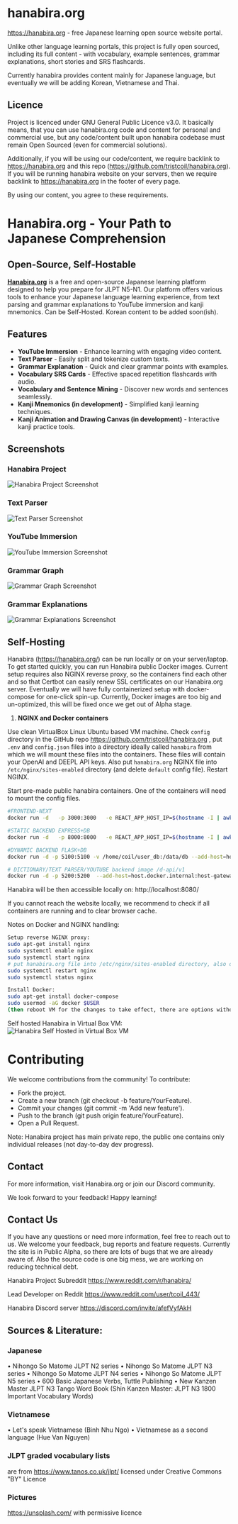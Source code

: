 # hanabira.org

https://hanabira.org - free Japanese learning open source website portal.

Unlike other language learning portals, this project is fully open sourced, including its full content - with vocabulary, example sentences, grammar explanations, short stories and SRS flashcards.

Currently hanabira provides content mainly for Japanese language, but eventually we will be adding Korean, Vietnamese and Thai.


## Licence

Project is licenced under GNU General Public Licence v3.0.
It basically means, that you can use hanabira.org code and content for personal and commercial use, but any code/content built upon hanabira codebase must remain Open Sourced (even for commercial solutions).

Additionally, if you will be using our code/content, we require backlink to https://hanabira.org and this repo (https://github.com/tristcoil/hanabira.org).
If you will be running hanabira website on your servers, then we require backlink to https://hanabira.org in the footer of every page.

By using our content, you agree to these requirements.

# Hanabira.org - Your Path to Japanese Comprehension 
## Open-Source, Self-Hostable

[**Hanabira.org**](https://hanabira.org)
 is a free and open-source Japanese learning platform designed to help you prepare for JLPT N5-N1. Our platform offers various tools to enhance your Japanese language learning experience, from text parsing and grammar explanations to YouTube immersion and kanji mnemonics. Can be Self-Hosted.
Korean content to be added soon(ish).

## Features

- **YouTube Immersion** - Enhance learning with engaging video content.
- **Text Parser** - Easily split and tokenize custom texts.
- **Grammar Explanation** - Quick and clear grammar points with examples.
- **Vocabulary SRS Cards** - Effective spaced repetition flashcards with audio.
- **Vocabulary and Sentence Mining** - Discover new words and sentences seamlessly.
- **Kanji Mnemonics (in development)** - Simplified kanji learning techniques.
- **Kanji Animation and Drawing Canvas (in development)** - Interactive kanji practice tools.

## Screenshots

### Hanabira Project
![Hanabira Project Screenshot](prod/frontend-next/public/img/screenshots/hanabira_landing.png)

### Text Parser
![Text Parser Screenshot](prod/frontend-next/public/img/screenshots/hanabira_text_parser_tokenization.png)

### YouTube Immersion
![YouTube Immersion Screenshot](prod/frontend-next/public/img/screenshots/hanabira_youtube_parser.png)

### Grammar Graph 
![Grammar Graph Screenshot](prod/frontend-next/public/img/screenshots/hanabira_grammar_graph.png)

### Grammar Explanations
![Grammar Explanations Screenshot](prod/frontend-next/public/img/screenshots/hanabira_grammar.png) 







## Self-Hosting

Hanabira (https://hanabira.org/) can be run locally or on your server/laptop. To get started quickly, you can run Hanabira public Docker images.
Current setup requires also NGINX reverse proxy, so the containers find each other and so that Certbot can easily renew SSL certificates on our Hanabira.org server.
Eventually we will have fully containerized setup with docker-compose for one-click spin-up. Currently, Docker images are too big and un-optimized, this will be fixed once we get out of Alpha stage.

1. **NGINX and Docker containers**

Use clean VirtualBox Linux Ubuntu based VM machine.
Check `config` directory in the GitHub repo https://github.com/tristcoil/hanabira.org , put `.env` and `config.json` files into a directory ideally called `hanabira` from which we will mount these files into the containers. These files will contain your OpenAI and DEEPL API keys. Also put `hanabira.org` NGINX file into `/etc/nginx/sites-enabled` directory (and delete `default` config file). Restart NGINX.

Start pre-made public hanabira containers. One of the containers will need to mount the config files.
```bash
#FRONTEND-NEXT
docker run -d   -p 3000:3000   -e REACT_APP_HOST_IP=$(hostname -I | awk '{print $1}')   --restart=unless-stopped   coil/hanabira.org:frontend-next

#STATIC BACKEND EXPRESS+DB
docker run -d   -p 8000:8000   -e REACT_APP_HOST_IP=$(hostname -I | awk '{print $1}')   --restart=unless-stopped   coil/hanabira.org:express-db

#DYNAMIC BACKEND FLASK+DB
docker run -d -p 5100:5100 -v /home/coil/user_db:/data/db --add-host=host.docker.internal:host-gateway --restart=unless-stopped coil/hanabira.org:flask-dynamic-db

# DICTIONARY/TEXT PARSER/YOUTUBE backend image /d-api/v1              
docker run -d -p 5200:5200  --add-host=host.docker.internal:host-gateway -v $(pwd)/.env:/app/.env -v $(pwd)/config.json:/app/config.json --restart=unless-stopped coil/hanabira.org:dictionary-db
```

Hanabira will be then accessible locally on:
http://localhost:8080/

If you cannot reach the website locally, we recommend to check if all containers are running and to clear browser cache.


Notes on Docker and NGINX handling:
```bash
Setup reverse NGINX proxy:
sudo apt-get install nginx 
sudo systemctl enable nginx 
sudo systemctl start nginx 
# put hanabira.org file into /etc/nginx/sites-enabled directory, also delete file called "default" so it is not conflicting our new config and restart nginx
sudo systemctl restart nginx 
sudo systemctl status nginx

Install Docker:
sudo apt-get install docker-compose
sudo usermod -aG docker $USER
(then reboot VM for the changes to take effect, there are options without reboot, this one is just easy)
```

Self hosted Hanabira in Virtual Box VM:
![Hanabira Self Hosted in Virtual Box VM](prod/frontend-next/public/img/screenshots/hanabira_vm.png) 







# Contributing
We welcome contributions from the community! To contribute:

- Fork the project.
- Create a new branch (git checkout -b feature/YourFeature).
- Commit your changes (git commit -m 'Add new feature').
- Push to the branch (git push origin feature/YourFeature).
- Open a Pull Request.

Note: Hanabira project has main private repo, the public one contains only individual releases (not day-to-day dev progress).

## Contact
For more information, visit Hanabira.org or join our Discord community. <!-- Update with actual link -->

<!-- Replace with actual image link -->




We look forward to your feedback! Happy learning!




## Contact Us
If you have any questions or need more information, feel free to reach out to us. We welcome your feedback, bug reports and feature requests. Currently the site is in Public Alpha, so there are lots of bugs that we are already aware of. Also the source code is one big mess, we are working on reducing technical debt.

Hanabira Project Subreddit
https://www.reddit.com/r/hanabira/

Lead Developer on Reddit
https://www.reddit.com/user/tcoil_443/

Hanabira Discord server
https://discord.com/invite/afefVyfAkH






## Sources & Literature:

### Japanese
• Nihongo So Matome JLPT N2 series
• Nihongo So Matome JLPT N3 series
• Nihongo So Matome JLPT N4 series
• Nihongo So Matome JLPT N5 series
• 600 Basic Japanese Verbs, Tuttle Publishing
• New Kanzen Master JLPT N3 Tango Word Book (Shin Kanzen Master: JLPT N3 1800 Important Vocabulary Words)

### Vietnamese
• Let's speak Vietnamese (Binh Nhu Ngo)
• Vietnamese as a second language (Hue Van Nguyen)

### JLPT graded vocabulary lists 
are from
https://www.tanos.co.uk/jlpt/
licensed under Creative Commons "BY" Licence


### Pictures
https://unsplash.com/
with permissive licence
